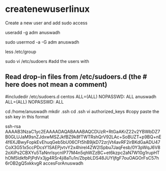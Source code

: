 # createnewuserlinux
Create a new user and add sudo access


useradd -g adm anuswadh 

sudo usermod -a -G adm anuswadh

less /etc/group

sudo vi  /etc/sudoers
#add the users with 

## Read drop-in files from /etc/sudoers.d (the # here does not mean a comment)
#includedir /etc/sudoers.d
centos  ALL=(ALL)       NOPASSWD: ALL
anuswadh  ALL=(ALL)       NOPASSWD: ALL

cd /home/anuswadh
mkdir .ssh
cd .ssh
vi authorized_keys
#copy paste the ssh key in this format

ssh-rsa AAAAB3NzaC1yc2EAAAADAQABAAABAQCDUzR+RtGaAKrZ22v2YBWbDZ7B0GLUJaM9snZJdxwMSZJkfBZ9k8fTWTRshQrV92LAc+SoBUZT+p9BQ+nE4f6XJBwyFopkEvEhuqGeb5bU06CFt5hB9jkD72zrjVt4avRF2irBKdGaADU47CoX3G51x5ccPDcsY1SAEPjvtvY2x4hirel4ZW2lSpbu7JaqFesb/0Y3pWqJ6V82oXiPs2CBXYu5TaNnrIsycnIP77M4n5qhWZzBC+et6kzpc2aN7W10g1rupHThOM5ldkfbPjPdVx3jg4RSr4ji8aTu1n/ZbpbLDS48JUYIjfgF7ouOAGOrFsC57h6rOB2gQ5xkkvgR accesForAnuswadh


